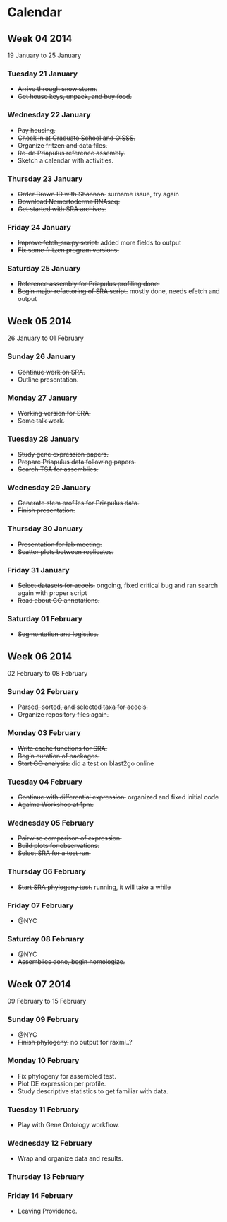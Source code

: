 Calendar
========


Week 04 2014
------------
19 January to 25 January

### Tuesday 21 January

- ~~Arrive through snow storm.~~
- ~~Get house keys, unpack, and buy food.~~

### Wednesday 22 January

- ~~Pay housing.~~
- ~~Check in at Graduate School and OISSS.~~
- ~~Organize fritzen and data files.~~
- ~~Re-do Priapulus reference assembly.~~
- Sketch a calendar with activities.

### Thursday 23 January

- ~~Order Brown ID with Shannon.~~ surname issue, try again
- ~~Download Nemertoderma RNAseq.~~
- ~~Get started with SRA archives.~~

### Friday 24 January

- ~~Improve fetch_sra.py script.~~ added more fields to output
- ~~Fix some fritzen program versions.~~

### Saturday 25 January

- ~~Reference assembly for Priapulus profiling done.~~
- ~~Begin major refactoring of SRA script.~~ mostly done, needs efetch and
  output

Week 05 2014
------------
26 January to 01 February

### Sunday 26 January

- ~~Continue work on SRA.~~
- ~~Outline presentation.~~

### Monday 27 January

- ~~Working version for SRA.~~
- ~~Some talk work.~~

### Tuesday 28 January

- ~~Study gene expression papers.~~
- ~~Prepare Priapulus data following papers.~~
- ~~Search TSA for assemblies.~~

### Wednesday 29 January

- ~~Generate stem profiles for Priapulus data.~~
- ~~Finish presentation.~~

### Thursday 30 January

- ~~Presentation for lab meeting.~~
- ~~Scatter plots between replicates.~~

### Friday 31 January

- ~~Select datasets for acoels.~~ ongoing, fixed critical bug and ran search
  again with proper script
- ~~Read about GO annotations.~~

### Saturday 01 February

- ~~Segmentation and logistics.~~

Week 06 2014
------------
02 February to 08 February

### Sunday 02 February

- ~~Parsed, sorted, and selected taxa for acoels.~~
- ~~Organize repository files again.~~

### Monday 03 February

- ~~Write cache functions for SRA.~~
- ~~Begin curation of packages.~~
- ~~Start GO analysis.~~ did a test on blast2go online

### Tuesday 04 February

- ~~Continue with differential expression.~~ organized and fixed initial code
- ~~Agalma Workshop at 1pm.~~

### Wednesday 05 February

- ~~Pairwise comparison of expression.~~
- ~~Build plots for observations.~~
- ~~Select SRA for a test run.~~

### Thursday 06 February

- ~~Start SRA phylogeny test.~~ running, it will take a while

### Friday 07 February

- @NYC

### Saturday 08 February

- @NYC
- ~~Assemblies done, begin homologize.~~


Week 07 2014
------------
09 February to 15 February

### Sunday 09 February

- @NYC
- ~~Finish phylogeny.~~ no output for raxml..?

### Monday 10 February

- Fix phylogeny for assembled test.
- Plot DE expression per profile.
- Study descriptive statistics to get familiar with data.

### Tuesday 11 February

- Play with Gene Ontology workflow.

### Wednesday 12 February

- Wrap and organize data and results.

### Thursday 13 February


### Friday 14 February
- Leaving Providence.

